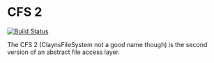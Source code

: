 # CFS 2
[![Build Status](https://travis-ci.org/Clayn/cfs2.svg?branch=development)](https://travis-ci.org/Clayn/cfs2)

The CFS 2 (ClaynsFileSystem not a good name though) is the second version of  an abstract file access layer. 

<!--stackedit_data:
eyJoaXN0b3J5IjpbMTg4MzM3OTYyOV19
-->
